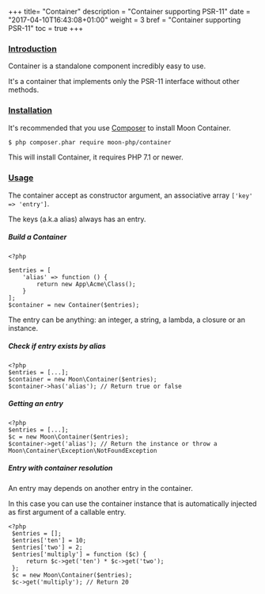 +++
title= "Container"
description = "Container supporting PSR-11"
date = "2017-04-10T16:43:08+01:00"
weight = 3
bref = "Container supporting PSR-11"
toc = true
+++

<h3 class="section-head" id="introduction"><a href="#introduction">Introduction</a></h3>

Container is a standalone component incredibly easy to use.

It's a container that implements only the PSR-11 interface without other methods.

<h3 class="section-head" id="installation"><a href="#installation">Installation</a></h3>

It's recommended that you use [Composer](https://getcomposer.org/) to install Moon Container.

```bash
$ php composer.phar require moon-php/container
```

This will install Container, it requires PHP 7.1 or newer.

<h3 class="section-head" id="usage"><a href="#usage">Usage</a></h3>

The container accept as constructor argument, an associative array `['key' => 'entry']`.

The keys (a.k.a alias) always has an entry.

##### Build a Container

    <?php
    
    $entries = [
        'alias' => function () {
            return new App\Acme\Class();
        }
    ];
    $container = new Container($entries);
        
The entry can be anything: an integer, a string, a lambda, a closure or an instance.

##### Check if entry exists by alias

    <?php
    $entries = [...];
    $container = new Moon\Container($entries);
    $container->has('alias'); // Return true or false

##### Getting an entry

    <?php
    $entries = [...];
    $c = new Moon\Container($entries);
    $container->get('alias'); // Return the instance or throw a Moon\Container\Exception\NotFoundException
    

##### Entry with container resolution

An entry may depends on another entry in the container.

In this case you can use the container instance that is automatically injected as first argument of a callable entry.

    <?php
     $entries = [];
     $entries['ten'] = 10;
     $entries['two'] = 2;
     $entries['multiply'] = function ($c) {
         return $c->get('ten') * $c->get('two');
     };
     $c = new Moon\Container($entries);
     $c->get('multiply'); // Return 20
